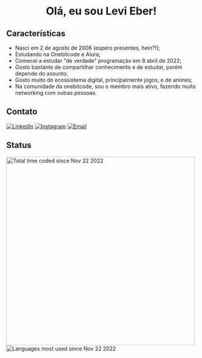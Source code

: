 <h1 align="center"> Olá, eu sou Levi Eber! </h1>

## Características

- Nasci em 2 de agosto de 2006 (espero presentes, hein?!);
- Estudando na Onebitcode e Alura;
- Comecei a estudar "de verdade" programação em 8 abril de 2022;
- Gosto bastante de compartilhar conhecimento e de estudar, porém depende do assunto;
- Gosto muito do ecossistema digital, principalmente jogos, e de animes;
- Na comunidade da onebitcode, sou o membro mais ativo, fazendo muito networking com outras pessoas.

## Contato

[![LinkedIn](https://img.shields.io/badge/LinkedIn-0077B5?style=for-the-badge&logo=linkedin&logoColor=white)](https://www.linkedin.com/in/levi-eber)
[![Instagram](https://img.shields.io/badge/Instagram-E4405F?style=for-the-badge&logo=instagram&logoColor=white)](https://www.instagram.com/levieberz/)
[![Email](https://img.shields.io/badge/Gmail-D14836?style=for-the-badge&logo=gmail&logoColor=white)](mailto:gblevieber@gmail.com)

## Status

<a href="https://wakatime.com/@fd7c5213-ad6b-4b61-af70-a3dd0ff48b39">
 <img width="500px" src="https://wakatime.com/badge/user/fd7c5213-ad6b-4b61-af70-a3dd0ff48b39.svg" alt="Total time coded since Nov 22 2022" />
</a>

<img src="https://github-readme-stats.vercel.app/api/wakatime/?username=levieber&layout=compact&theme=prussian&custom_title=Most%20Used%20Languages&langs_count=5" alt="Languages most used since Nov 22 2022">

